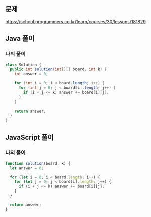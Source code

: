 ## 문제
https://school.programmers.co.kr/learn/courses/30/lessons/181829

## Java 풀이
### 나의 풀이
```java
class Solution {
  public int solution(int[][] board, int k) {
    int answer = 0;

    for (int i = 0; i < board.length; i++) {
      for (int j = 0; j < board[i].length; j++) {
        if (i + j <= k) answer += board[i][j];
      }
    }

    return answer;
  }
}
```

## JavaScript 풀이
### 나의 풀이
```javascript
function solution(board, k) {
  let answer = 0;

  for (let i = 0; i < board.length; i++) {
    for (let j = 0; j < board[i].length; j++) {
      if (i + j <= k) answer += board[i][j];
    }
  }

  return answer;
}
```
